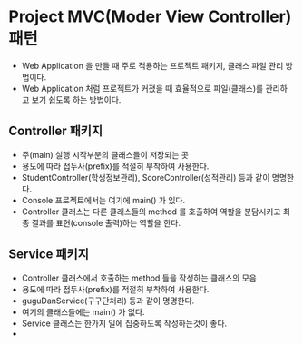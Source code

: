 # Project MVC(Moder View Controller) 패턴
* Web Application 을 만들 때 주로 적용하는 프로젝트 패키지, 클래스 파일 관리 방법이다.
* Web Application 처럼 프로젝트가 커졌을 때 효율적으로 파일(클래스)를 관리하고 보기 쉽도록 하는 방법이다.

## Controller 패키지
* 주(main) 실행 시작부분의 클래스들이 저장되는 곳
* 용도에 따라 접두사(prefix)를 적절히 부착하여 사용한다.
* StudentController(학생정보관리), ScoreController(성적관리) 등과 같이 명명한다.
* Console 프로젝트에서는 여기에 main() 가 있다.
* Controller 클래스는 다른 클래스들의 method 를 호출하여 역할을 분담시키고 최종 결과를 표현(console 출력)하는 역할을 한다.

## Service 패키지
* Controller 클래스에서 호출하는 method 들을 작성하는 클래스의 모음
* 용도에 따라 접두사(prefix)를 적절히 부착하여 사용한다.
* guguDanService(구구단처리) 등과 같이 명명한다.
* 여기의 클래스들에는 main() 가 없다.
* Service 클래스는 한가지 일에 집중하도록 작성하는것이 좋다.
* 